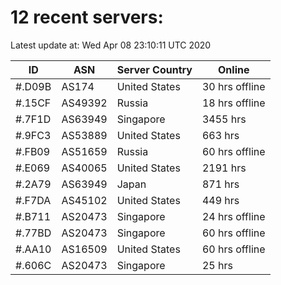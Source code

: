 # 12 recent servers:

Latest update at: Wed Apr 08 23:10:11 UTC 2020

| ID | ASN | Server Country | Online |
| -- | --- | -------------- | ------ |
| #.D09B | AS174 | United States | 30 hrs offline |
| #.15CF | AS49392 | Russia | 18 hrs offline |
| #.7F1D | AS63949 | Singapore | 3455 hrs |
| #.9FC3 | AS53889 | United States | 663 hrs |
| #.FB09 | AS51659 | Russia | 60 hrs offline |
| #.E069 | AS40065 | United States | 2191 hrs |
| #.2A79 | AS63949 | Japan | 871 hrs |
| #.F7DA | AS45102 | United States | 449 hrs |
| #.B711 | AS20473 | Singapore | 24 hrs offline |
| #.77BD | AS20473 | Singapore | 60 hrs offline |
| #.AA10 | AS16509 | United States | 60 hrs offline |
| #.606C | AS20473 | Singapore | 25 hrs |

